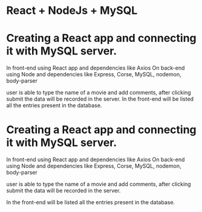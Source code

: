# React + NodeJs + MySQL

# Creating a React app and connecting it with MySQL server.

In front-end using React app and dependencies like Axios
On back-end using Node and dependencies like Express, Corse, MySQL, nodemon, body-parser

user is able to type the name of a movie and add comments, after clicking submit the data will be recorded in the server.
In the front-end will be listed all the entries present in the database.
# Creating a React app and connecting it with MySQL server.

In front-end using React app and dependencies like Axios
On back-end using Node and dependencies like Express, Corse, MySQL, nodemon, body-parser

user is able to type the name of a movie and add comments, after clicking submit the data will be recorded in the server.

In the front-end will be listed all the entries present in the database.

